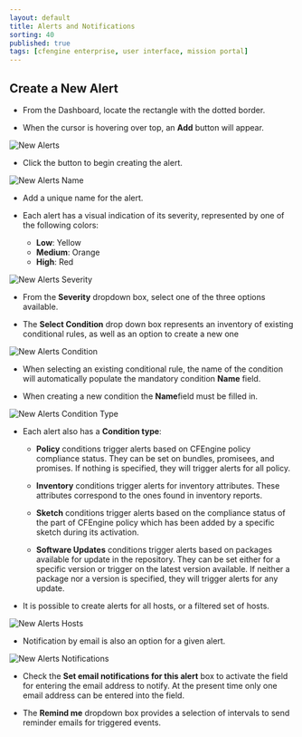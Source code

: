 ```yaml
---
layout: default
title: Alerts and Notifications
sorting: 40
published: true
tags: [cfengine enterprise, user interface, mission portal]
---
```


## Create a New Alert ##

* From the Dashboard, locate the rectangle with the dotted border.

* When the cursor is hovering over top, an **Add** button will appear.


![New Alerts](Alerts.new.png)

* Click the button to begin creating the alert.


![New Alerts Name](Alerts.top.name.png)

* Add a unique name for the alert.

* Each alert has a visual indication of its severity, represented by one of the following colors:
	* **Low**: Yellow
	* **Medium**: Orange
	* **High**: Red
	

![New Alerts Severity](Alerts.top.severity.png)

* From the **Severity** dropdown box, select one of the three options available.
	
* The **Select Condition** drop down box represents an inventory of existing conditional rules, as well as an option to create a new one	


![New Alerts Condition](Alerts.top.condition.png)

* When selecting an existing conditional rule, the name of the condition will automatically populate the mandatory condition **Name** field.

* When creating a new condition the **Name**field must be filled in.


![New Alerts Condition Type](Alerts.bottom.condition.type.png)

* Each alert also has a **Condition type**:
	* **Policy** conditions trigger alerts based on CFEngine policy compliance status. They can be set on bundles, promisees, and promises. If nothing is specified, they will trigger alerts for all policy.

	* **Inventory** conditions trigger alerts for inventory attributes. These attributes correspond to the ones found in inventory reports.

	* **Sketch** conditions trigger alerts based on the compliance status of the part of CFEngine policy which has been added by a specific sketch during its activation.

	* **Software Updates** conditions trigger alerts based on packages available for update in the repository. They can be set either for a specific version or trigger on the latest version available. If neither a package nor a version is specified, they will trigger alerts for any update.

* It is possible to create alerts for all hosts, or a filtered set of hosts.
	

![New Alerts Hosts](Alerts.bottom.hosts.png)

* Notification by email is also an option for a given alert.


![New Alerts Notifications](Alerts.bottom.notifications.png)

* Check the **Set email notifications for this alert** box to activate the field for entering the email address to notify. At the present time only one email address can be entered into the field.

* The **Remind me** dropdown box provides a selection of intervals to send reminder emails for triggered events.
